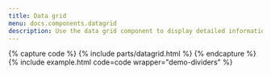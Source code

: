 ```yaml
---
title: Data grid
menu: docs.components.datagrid
description: Use the data grid component to display detailed information about your product. The data is displayed as a column of items consisting of a title and content.
---
```


{% capture code %}
{% include parts/datagrid.html %}
{% endcapture %}
{% include example.html code=code wrapper="demo-dividers" %}